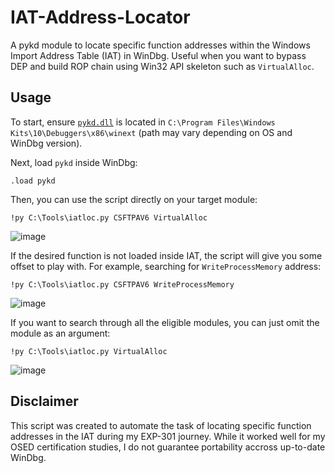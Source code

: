 # IAT-Address-Locator
A pykd module to locate specific function addresses within the Windows Import Address Table (IAT) in WinDbg. Useful when you want to bypass DEP and build ROP chain using Win32 API skeleton such as `VirtualAlloc`.

## Usage
To start, ensure [`pykd.dll`](https://github.com/ksmyth/pykd) is located in `C:\Program Files\Windows Kits\10\Debuggers\x86\winext` (path may vary depending on OS and WinDbg version).

Next, load `pykd` inside WinDbg:
```shell
.load pykd
```

Then, you can use the script directly on your target module:
```shell
!py C:\Tools\iatloc.py CSFTPAV6 VirtualAlloc
```

![image](https://github.com/user-attachments/assets/a7f307b8-ac72-4de6-9cf1-50d41428f005)


If the desired function is not loaded inside IAT, the script will give you some offset to play with. For example, searching for `WriteProcessMemory` address:
```shell
!py C:\Tools\iatloc.py CSFTPAV6 WriteProcessMemory
```

![image](https://github.com/user-attachments/assets/96686775-9138-4f0b-9f75-082c8cfae49d)


If you want to search through all the eligible modules, you can just omit the module as an argument:

```shell
!py C:\Tools\iatloc.py VirtualAlloc
```

![image](https://github.com/user-attachments/assets/e84bc898-bd94-47bf-a718-00aebe9ca998)


## Disclaimer
This script was created to automate the task of locating specific function addresses in the IAT during my EXP-301 journey. While it worked well for my OSED certification studies, I do not guarantee portability accross up-to-date WinDbg.

